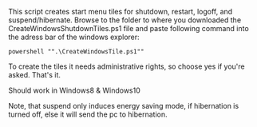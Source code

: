 This script creates start menu tiles for shutdown, restart, logoff, and suspend/hibernate.
Browse to the folder to where you downloaded the CreateWindowsShutdownTiles.ps1 file and paste following command into the adress bar of the windows explorer:

`powershell "".\CreateWindowsTile.ps1""`

To create the tiles it needs administrative rights, so choose yes if you're asked. That's it.

Should work in Windows8 & Windows10

Note, that suspend only induces energy saving mode, if hibernation is turned off, else it will send the pc to hibernation.
